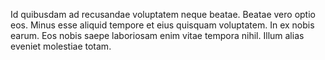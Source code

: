 Id quibusdam ad recusandae voluptatem neque beatae. Beatae vero optio eos. Minus esse aliquid tempore et eius quisquam voluptatem. In ex nobis earum. Eos nobis saepe laboriosam enim vitae tempora nihil. Illum alias eveniet molestiae totam.